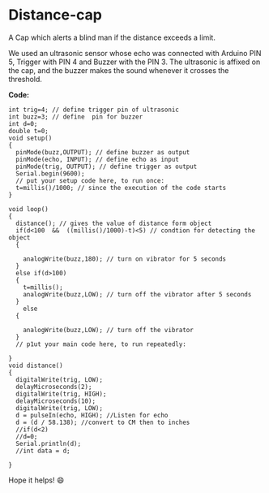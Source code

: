 # Distance-cap

A Cap which alerts a blind man if the distance exceeds a limit.

We used an ultrasonic sensor whose echo was connected with Arduino PIN 5, Trigger with PIN 4 and Buzzer with the PIN 3.
The ultrasonic is affixed on the cap, and the buzzer makes the sound whenever it crosses the threshold.

**Code:**


``` int echo=5; // define echo pin of ultrasonic 
int trig=4; // define trigger pin of ultrasonic 
int buzz=3; // define  pin for buzzer 
int d=0; 
double t=0;
void setup() 
{
  pinMode(buzz,OUTPUT); // define buzzer as output
  pinMode(echo, INPUT); // define echo as input
  pinMode(trig, OUTPUT); // define trigger as output
  Serial.begin(9600);
  // put your setup code here, to run once:
  t=millis()/1000; // since the execution of the code starts 
}
 
void loop() 
{
  distance(); // gives the value of distance form object 
  if(d<100  &&  ((millis()/1000)-t)<5) // condtion for detecting the object
  {
    
    analogWrite(buzz,180); // turn on vibrator for 5 seconds
  }
  else if(d>100)
  {
    t=millis();
    analogWrite(buzz,LOW); // turn off the vibrator after 5 seconds 
  }
    else 
  {
   
    analogWrite(buzz,LOW); // turn off the vibrator
  }
  // p1ut your main code here, to run repeatedly:

}
void distance()
{
  digitalWrite(trig, LOW);
  delayMicroseconds(2);
  digitalWrite(trig, HIGH);
  delayMicroseconds(10);
  digitalWrite(trig, LOW);
  d = pulseIn(echo, HIGH); //Listen for echo
  d = (d / 58.138); //convert to CM then to inches
  //if(d<2)
  //d=0;
  Serial.println(d);
  //int data = d;

}

```

Hope it helps! :smile:
